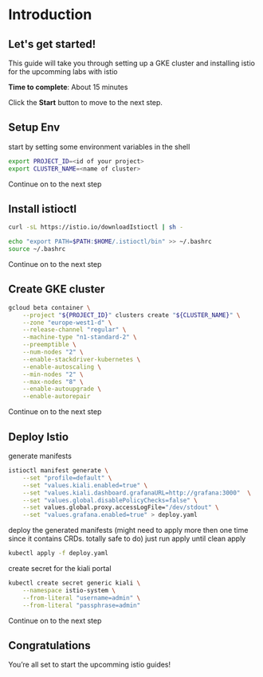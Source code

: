 # Introduction


## Let's get started!

This guide will take you through setting up a GKE cluster and installing istio for the upcomming labs with istio

**Time to complete**: About 15 minutes

Click the **Start** button to move to the next step.


## Setup Env
start by setting some environment variables in the shell

```bash
export PROJECT_ID=<id of your project>
export CLUSTER_NAME=<name of cluster>
```

Continue on to the next step


## Install istioctl

```bash
curl -sL https://istio.io/downloadIstioctl | sh -
```

```bash
echo "export PATH=$PATH:$HOME/.istioctl/bin" >> ~/.bashrc
source ~/.bashrc
```

Continue on to the next step


## Create GKE cluster

```bash
gcloud beta container \
    --project "${PROJECT_ID}" clusters create "${CLUSTER_NAME}" \
    --zone "europe-west1-d" \
    --release-channel "regular" \
    --machine-type "n1-standard-2" \
    --preemptible \
    --num-nodes "2" \
    --enable-stackdriver-kubernetes \
    --enable-autoscaling \
    --min-nodes "2" \
    --max-nodes "8" \
    --enable-autoupgrade \
    --enable-autorepair
```

Continue on to the next step


## Deploy Istio

generate manifests
```bash
istioctl manifest generate \
    --set "profile=default" \
    --set "values.kiali.enabled=true" \
    --set "values.kiali.dashboard.grafanaURL=http://grafana:3000"  \
    --set "values.global.disablePolicyChecks=false" \
    --set values.global.proxy.accessLogFile="/dev/stdout" \
    --set "values.grafana.enabled=true" > deploy.yaml
```

deploy the generated manifests (might need to apply more then one time since it contains CRDs. totally safe to do)
just run apply until clean apply
```bash
kubectl apply -f deploy.yaml
```

create secret for the kiali portal
```bash
kubectl create secret generic kiali \
    --namespace istio-system \
    --from-literal "username=admin" \
    --from-literal "passphrase=admin"
```

Continue on to the next step




## Congratulations

<walkthrough-conclusion-trophy></walkthrough-conclusion-trophy>

You’re all set to start the upcomming istio guides!
